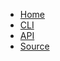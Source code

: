 * [Home](@root/)
* [CLI](@root/cli//)
* [API](@root/api//)
* [Source](https://github.com/dmulholland/args)
